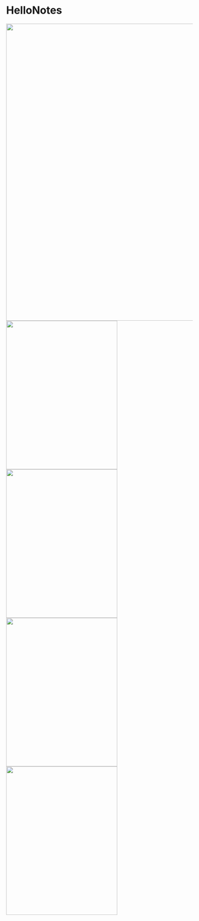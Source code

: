 # HelloNotes
<img src="https://lh3.googleusercontent.com/mMb3DQBmGtqTXe2FG3gXbptBErDBwmdtHYXmOtlpbxeur5tEaDWumCdQG8vKYByGSdg=h900-rw" height=800px; width="600px"></img>
<img src="https://lh3.googleusercontent.com/jXtq4IO28pEjM8wy1P4kVf2PpIwc9H7wA-0Z9xMQz2HgQDNAKoijv0Up146ETErbHbU=h900-rw" height=400px; width="300px"></img>
<img src="https://lh3.googleusercontent.com/yOhI6zggK-ZijWqoxaQOpxrndIwj148_BLGfUxh2IugmGx-u1tHo1Ol_jC8t_AQbMGw=h900-rw" height=400px; width="300px"></img>
<img src="https://lh3.googleusercontent.com/UFf4BXW1058tQ1zWgjuV6H_Zx9rQEryaWRWV-1dH1JRWpU05usmmIEguL-9GVwQC15g=h900-rw" height=400px; width="300px"></img>
<img src="https://lh3.googleusercontent.com/HRbPZoRkMDsnoldRztXbkTj5wzcm5Ae_KK4oS79SizTiekbSDJ-6JxDsEnlGP-2FgXo=h900-rw" height=400px; width="300px"></img>
